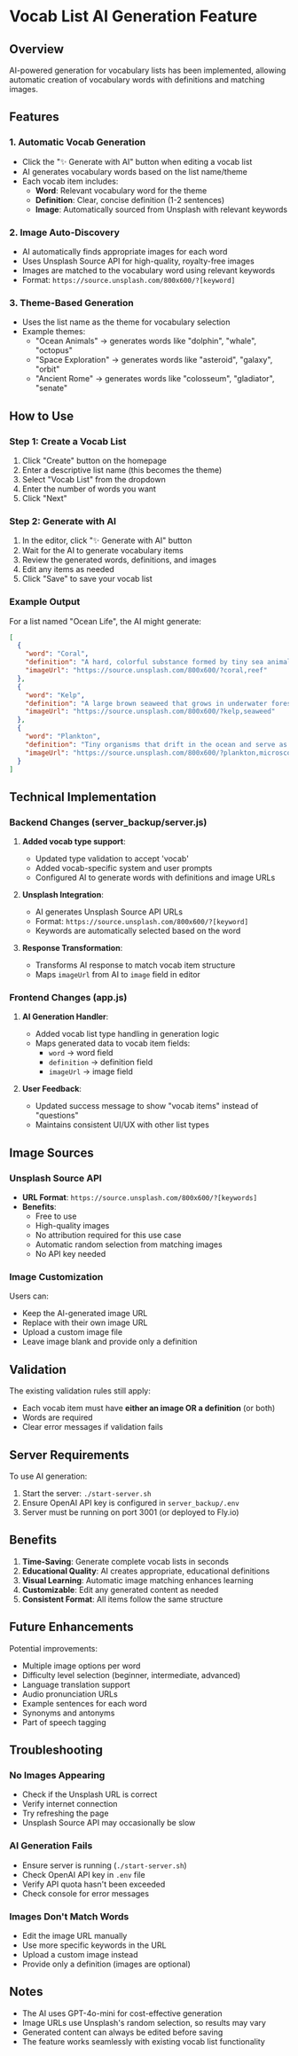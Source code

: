 # Vocab List AI Generation Feature

## Overview
AI-powered generation for vocabulary lists has been implemented, allowing automatic creation of vocabulary words with definitions and matching images.

## Features

### 1. Automatic Vocab Generation
- Click the "✨ Generate with AI" button when editing a vocab list
- AI generates vocabulary words based on the list name/theme
- Each vocab item includes:
  - **Word**: Relevant vocabulary word for the theme
  - **Definition**: Clear, concise definition (1-2 sentences)
  - **Image**: Automatically sourced from Unsplash with relevant keywords

### 2. Image Auto-Discovery
- AI automatically finds appropriate images for each word
- Uses Unsplash Source API for high-quality, royalty-free images
- Images are matched to the vocabulary word using relevant keywords
- Format: `https://source.unsplash.com/800x600/?[keyword]`

### 3. Theme-Based Generation
- Uses the list name as the theme for vocabulary selection
- Example themes:
  - "Ocean Animals" → generates words like "dolphin", "whale", "octopus"
  - "Space Exploration" → generates words like "asteroid", "galaxy", "orbit"
  - "Ancient Rome" → generates words like "colosseum", "gladiator", "senate"

## How to Use

### Step 1: Create a Vocab List
1. Click "Create" button on the homepage
2. Enter a descriptive list name (this becomes the theme)
3. Select "Vocab List" from the dropdown
4. Enter the number of words you want
5. Click "Next"

### Step 2: Generate with AI
1. In the editor, click "✨ Generate with AI" button
2. Wait for the AI to generate vocabulary items
3. Review the generated words, definitions, and images
4. Edit any items as needed
5. Click "Save" to save your vocab list

### Example Output

For a list named "Ocean Life", the AI might generate:

```json
[
  {
    "word": "Coral",
    "definition": "A hard, colorful substance formed by tiny sea animals that live in warm, shallow water.",
    "imageUrl": "https://source.unsplash.com/800x600/?coral,reef"
  },
  {
    "word": "Kelp",
    "definition": "A large brown seaweed that grows in underwater forests in cold ocean waters.",
    "imageUrl": "https://source.unsplash.com/800x600/?kelp,seaweed"
  },
  {
    "word": "Plankton",
    "definition": "Tiny organisms that drift in the ocean and serve as food for many marine animals.",
    "imageUrl": "https://source.unsplash.com/800x600/?plankton,microscopic"
  }
]
```

## Technical Implementation

### Backend Changes (server_backup/server.js)

1. **Added vocab type support**:
   - Updated type validation to accept 'vocab'
   - Added vocab-specific system and user prompts
   - Configured AI to generate words with definitions and image URLs

2. **Unsplash Integration**:
   - AI generates Unsplash Source API URLs
   - Format: `https://source.unsplash.com/800x600/?[keyword]`
   - Keywords are automatically selected based on the word

3. **Response Transformation**:
   - Transforms AI response to match vocab item structure
   - Maps `imageUrl` from AI to `image` field in editor

### Frontend Changes (app.js)

1. **AI Generation Handler**:
   - Added vocab list type handling in generation logic
   - Maps generated data to vocab item fields:
     - `word` → word field
     - `definition` → definition field
     - `imageUrl` → image field

2. **User Feedback**:
   - Updated success message to show "vocab items" instead of "questions"
   - Maintains consistent UI/UX with other list types

## Image Sources

### Unsplash Source API
- **URL Format**: `https://source.unsplash.com/800x600/?[keywords]`
- **Benefits**:
  - Free to use
  - High-quality images
  - No attribution required for this use case
  - Automatic random selection from matching images
  - No API key needed

### Image Customization
Users can:
- Keep the AI-generated image URL
- Replace with their own image URL
- Upload a custom image file
- Leave image blank and provide only a definition

## Validation

The existing validation rules still apply:
- Each vocab item must have **either an image OR a definition** (or both)
- Words are required
- Clear error messages if validation fails

## Server Requirements

To use AI generation:
1. Start the server: `./start-server.sh`
2. Ensure OpenAI API key is configured in `server_backup/.env`
3. Server must be running on port 3001 (or deployed to Fly.io)

## Benefits

1. **Time-Saving**: Generate complete vocab lists in seconds
2. **Educational Quality**: AI creates appropriate, educational definitions
3. **Visual Learning**: Automatic image matching enhances learning
4. **Customizable**: Edit any generated content as needed
5. **Consistent Format**: All items follow the same structure

## Future Enhancements

Potential improvements:
- Multiple image options per word
- Difficulty level selection (beginner, intermediate, advanced)
- Language translation support
- Audio pronunciation URLs
- Example sentences for each word
- Synonyms and antonyms
- Part of speech tagging

## Troubleshooting

### No Images Appearing
- Check if the Unsplash URL is correct
- Verify internet connection
- Try refreshing the page
- Unsplash Source API may occasionally be slow

### AI Generation Fails
- Ensure server is running (`./start-server.sh`)
- Check OpenAI API key in `.env` file
- Verify API quota hasn't been exceeded
- Check console for error messages

### Images Don't Match Words
- Edit the image URL manually
- Use more specific keywords in the URL
- Upload a custom image instead
- Provide only a definition (images are optional)

## Notes

- The AI uses GPT-4o-mini for cost-effective generation
- Image URLs use Unsplash's random selection, so results may vary
- Generated content can always be edited before saving
- The feature works seamlessly with existing vocab list functionality